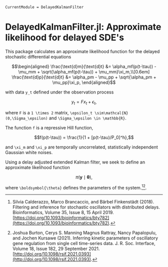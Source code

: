 ```@meta
CurrentModule = DelayedKalmanFilter
```

# DelayedKalmanFilter.jl: Approximate likelihood for delayed SDE's

This package calculates an approximate likelihood function for the delayed stochastic differential equations

```math
\begin{aligned}
\frac{\text{d}m}{\text{d}t} &= \alpha_mf(p(t-\tau)) - \mu_mm + \sqrt{\alpha_mf(p(t-\tau)) + \mu_mm}\xi_m,\\[0.6em]
\frac{\text{d}p}{\text{d}t} &= \alpha_pm - \mu_pp + \sqrt{\alpha_pm + \mu_pp}\xi_p,
\end{aligned}
```

with data ``y_t`` defined under the observation process

```math
y_t = F x_t + \epsilon_t,
```

where ``F`` is a ``1 \times 2`` matrix, ``\epsilon_t \sim\mathcal{N}(0,\Sigma_\epsilon)`` and ``\Sigma_\epsilon \in \mathbb{R}``.

The function ``f`` is a repressive Hill function,

```math
f(p(t-\tau)) = \frac{1}{1 + [p(t-\tau)/P_0]^h},
```

and ``\xi_m`` and ``\xi_p`` are temporally uncorrelated, statistically independent Gaussian white noises.

Using a delay adjusted extended Kalman filter, we seek to define an approximate likelihood function

```math
\pi(\mathbf{y}\mid\boldsymbol{\theta}),
```

where ``\boldsymbol{\theta}`` defines the parameters of the system.[^Calderazzo2019][^Burton2021].

[^Calderazzo2019]: Silvia Calderazzo, Marco Brancaccio, and Bärbel Finkenstädt (2018). Filtering and inference for stochastic oscillators with distributed delays. Bioinformatics, Volume 35, Issue 8, 15 April 2019. [https://doi.org/10.1093/bioinformatics/bty782](https://doi.org/10.1093/bioinformatics/bty782).

[^Burton2021]: Joshua Burton, Cerys S. Manning Magnus Rattray, Nancy Papalopulu, and Jochen Kursawe (2021). Inferring kinetic parameters of oscillatory gene regulation from single cell time-series data. J. R. Soc. Interface, Volume 18, Issue 182, 29 September 2021. [http://doi.org/10.1098/rsif.2021.0393](http://doi.org/10.1098/rsif.2021.0393).